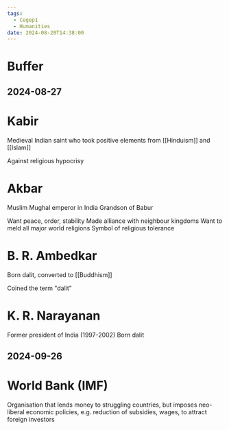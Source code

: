 ```yaml
---
tags:
  - Cegep1
  - Humanities
date: 2024-08-20T14:38:00
---
```


# Buffer

## 2024-08-27

# Kabir

Medieval Indian saint who took positive elements from [[Hinduism]] and [[Islam]]

Against religious hypocrisy

# Akbar

Muslim Mughal emperor in India
Grandson of Babur

Want peace, order, stability
Made alliance with neighbour kingdoms
Want to meld all major world religions
Symbol of religious tolerance

# B. R. Ambedkar

Born dalit, converted to [[Buddhism]]

Coined the term "dalit"

# K. R. Narayanan

Former president of India (1997-2002)
Born dalit

## 2024-09-26

# World Bank (IMF)

Organisation that lends money to struggling countries, but imposes neo-liberal economic policies, e.g. reduction of subsidies, wages, to attract foreign investors